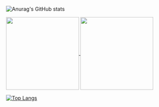 ![Anurag's GitHub stats](https://github-profile-summary-cards.vercel.app/api/cards/profile-details?username=Cristopher8049&theme=github_dark&title_color=2f80ed)

<a href="https://github.com/anuraghazra/github-readme-stats">
  <img height=200 align="center" src="https://github-readme-stats.vercel.app/api?username=anuraghazra" />
</a>
<a href="https://github.com/anuraghazra/convoychat">
  <img height=200 align="center" src="https://github-readme-stats.vercel.app/api/top-langs?username=anuraghazra&layout=compact&langs_count=8&card_width=320" />
</a>

[![Top Langs](https://github-readme-stats.vercel.app/api/top-langs/?username=Cristopher8049&layout=donut&theme=github_dark)](https://github.com/anuraghazra/github-readme-stats)


